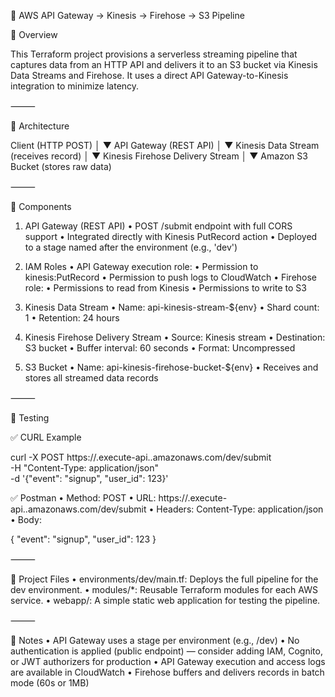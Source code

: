 📡 AWS API Gateway → Kinesis → Firehose → S3 Pipeline

🧱 Overview

This Terraform project provisions a serverless streaming pipeline that captures data from an HTTP API and delivers it to an S3 bucket via Kinesis Data Streams and Firehose. It uses a direct API Gateway-to-Kinesis integration to minimize latency.

⸻

🔗 Architecture

Client (HTTP POST)
│
▼
API Gateway (REST API)
│
▼
Kinesis Data Stream (receives record)
│
▼
Kinesis Firehose Delivery Stream
│
▼
Amazon S3 Bucket (stores raw data)

⸻

🚀 Components

1. API Gateway (REST API)
   • POST /submit endpoint with full CORS support
   • Integrated directly with Kinesis PutRecord action
   • Deployed to a stage named after the environment (e.g., 'dev')

2. IAM Roles
   • API Gateway execution role:
     • Permission to kinesis:PutRecord
     • Permission to push logs to CloudWatch
   • Firehose role:
     • Permissions to read from Kinesis
     • Permissions to write to S3

3. Kinesis Data Stream
   • Name: api-kinesis-stream-${env}
   • Shard count: 1
   • Retention: 24 hours

4. Kinesis Firehose Delivery Stream
   • Source: Kinesis stream
   • Destination: S3 bucket
   • Buffer interval: 60 seconds
   • Format: Uncompressed

5. S3 Bucket
   • Name: api-kinesis-firehose-bucket-${env}
   • Receives and stores all streamed data records

⸻

🧪 Testing

✅ CURL Example

curl -X POST https://<api-id>.execute-api.<region>.amazonaws.com/dev/submit \
 -H "Content-Type: application/json" \
 -d '{"event": "signup", "user_id": 123}'

✅ Postman
• Method: POST
• URL: https://<api-id>.execute-api.<region>.amazonaws.com/dev/submit
• Headers: Content-Type: application/json
• Body:

{
"event": "signup",
"user_id": 123
}

⸻

📁 Project Files
• environments/dev/main.tf: Deploys the full pipeline for the dev environment.
• modules/*: Reusable Terraform modules for each AWS service.
• webapp/: A simple static web application for testing the pipeline.

⸻

📌 Notes
• API Gateway uses a stage per environment (e.g., /dev)
• No authentication is applied (public endpoint) — consider adding IAM, Cognito, or JWT authorizers for production
• API Gateway execution and access logs are available in CloudWatch
• Firehose buffers and delivers records in batch mode (60s or 1MB)
